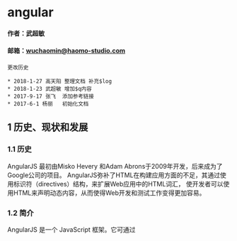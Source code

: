 # angular

#### 作者：武超敏
#### 邮箱：wuchaomin@haomo-studio.com

```
更改历史

* 2018-1-27	高天阳	整理文档 补充$log
* 2018-1-23	武超敏	增加$q内容
* 2017-9-17	张飞	添加参考链接
* 2017-6-1 杨丽	初始化文档

```

## 1 历史、现状和发展

### 1.1 历史

AngularJS 最初由Misko Hevery 和Adam Abrons于2009年开发，后来成为了Google公司的项目。
AngularJS弥补了HTML在构建应用方面的不足，其通过使用标识符（directives）结构，来扩展Web应用中的HTML词汇，
使开发者可以使用HTML来声明动态内容，从而使得Web开发和测试工作变得更加容易。

### 1.2 简介

AngularJS 是一个 JavaScript 框架。它可通过 <script> 标签添加到 HTML 页面。
AngularJS 通过 指令 扩展了 HTML，且通过 表达式 绑定数据到 HTML。

### 1.3 特点

AngularJS有着诸多特性，最为核心的是：MVVM、模块化、自动化双向数据绑定、语义化标签、依赖注入等等。

## 2 安装和使用

### 2.1 安装angular

```

bower install --save-dev angular

```
### 2.2 常用的指令

* mg-app
* ng-model
* ng-controller
* ng-if
* ng-show
* ng-hide
* ng-repeat

### 2.3 服务
> 服务是一个对象或函数，对外提供特定的功能。

* 内建服务: 
 
1. $location是对原生Javascript中location对象属性和方法的封装。  
2. $timeout&$interval对原生Javascript中的setTimeout和setInterval进行了封装。  
3. $filter在控制器中格式化数据。  
4. $log打印调试信息  
5. $http用于向服务端发起异步请求。  
6. 同时还支持多种快捷方式如$http.get()、$http.post()、$http.jsonp。 

angular提供了3种方法来创建并注册我们自己的service
- Factory,
- Service,
- Provider

#### 例子:

##### value   传递值

```
    let app = angular.module("app",[]);
        app.value("name","yide");
        app.controller("myController",function($scope,name,){
             $scope.title = name;
    })
```

##### service (new 实例化)

```
    angular.module("app").service("ydserve",function(){
        this.name = "我是一个服务层";
    });
    
```

##### factory  (执行实例化)

```
    angular.module("app").factory("util",function(){
        return {
            sum:function(number1,number2){
                return number1 + number2;
            }
        };
    });
```

#####  provider
(是唯一一种你可以传进 .config() 函数的 service。当你想要在 service 对象启用之前，先进行模块范围的配置，那就应该用 provider)

tips:得到的是$get() 执行之后的数据
```
    angular.module("app").provider("ydprovider",function(){
        var _this = this;
        this.name = "provideryd";
        this.$get = function(){
            return {name:_this.name}
        }
    });

```

参考文献：http://www.oschina.net/translate/angularjs-factory-vs-service-vs-provider



### 2.4config
 tips:注意名字后面加Provider
 
 常用的$provide $compileProvider
```
    angular.module("app").config(function(ydproviderProvider){
        ydproviderProvider.name = "config";
    });


```

### 2.5directive

 　　priority
  
 　　template
 
返回函数的时候函数里面要返回string  (第二个形参看作元素)
 
 返回对象
  
 　　templateUrl
 
    //缓存
        angular.module("app").run(["$templateCache",function($templateCache){
    
            $templateCache.put("yd.html","<div><h1>Hi 我是缓存的</h1></div>")
    
        }]);
        angular.module("app").directive("yd",function(){
    
            let template  = {
                restrict:"E",
                templateUrl:"yd.html",
                replace:true
            }
            return template;
        });

 　　replace:是否替换原标签
  
 　　transclude
  
 　　restrict   E(元素),A(属性),C(类),M(注释) (默认为A)
     
     E(元素)：<directiveName></directiveName>  
     A(属性)：<div directiveName='expression'></div>  
     C(类)： <div class='directiveName'></div>  
     M(注释)：<--directive:directiveName expression-->
  
 　　scope
 
    false:同用一个scope
    true:继承父scope如果自己有侧不用父scope的了
    {}:不继承自己是单独的
    
    隔离之后的双向绑定
    {user: "="} 这个scope的user于父scope的user同步
    {user: "@"} 父会改变它  它不会改变父
    {fn: "&"} 拿到父的user这个函数
    
    
    
    
    <div>Say：{{name}}<br>改变父scope的name：<input type="text" value="" ng-model="name"/></div> 
     </div> 
     <div>隔离scope： 
     <div yd name="{{name}}"></div> 
     </div> 
     <div>隔离scope（不使用父scope {{name}}）： 
     <div yd name="name"></div> 

 　　compile
  
 　　link

 ### 2.6filter
 
```
angular.module("app").filter("reverse",function(){
    return function(text,flag){
        if(flag){
            return text.split("").reverse().join("");
        }
        return text;
    }
});
```


### 2.7$q

```
    let promise = function(){
        let deferred =  $q.defer();
        $http({
            method:"GET",
            url:"https://jsonplaceholder.typicode.com/users/"+Math.ceil(Math.random()*10)
        }).then(function(data){
            deferred.resolve(data);
        },function(data){
            deferred.reject(data)
        });
        return deferred.promise;//返回promise对象
    }

    var p1 = promise();
    p1.then(function(na){
        // alert(JSON.stringify(na));
    },function(na){
        // alert(JSON.stringify(na));
    }).finally(function(){
        // alert("反正我是最后执行的");
    });

    $q.all([promise(),promise(),p1]).then(function(result){
        result.forEach(function(v,i){
            console.log(v.data.name);

        });
    });

```
#### 2.7.1$q.all的嵌套

函数1、2使用$q执行异步操作，对结果进行操作并执行函数5，
函数3、4使用$q执行异步操作，对结果进行操作并执行函数6，
函数5、6使用$q执行异步操作，对结果进行操作。

```

    iWantResolve = true;//判断条件
    function promise1() {
        var deferred = $q.defer();
        $timeout(function () {
            if (iWantResolve) {
                deferred.resolve("promise1 resolved");
            } else {
                deferred.reject("promise1 reject");
            }
        }, 500);
        return deferred.promise;
    }

    function promise2() {
        var deferred = $q.defer();
        $timeout(function () {
            if (iWantResolve) {
                deferred.resolve("promise2 resolved");
            } else {
                deferred.reject("promise2 reject");
            }
        }, 500);
        return deferred.promise;
    }

    function promise3() {
        var deferred = $q.defer();
        $timeout(function () {
            if (iWantResolve) {
                deferred.resolve("promise3 resolved");
            } else {
                deferred.reject("promise3 reject");
            }
        }, 500);
        return deferred.promise;
    }

    function promise4() {
        var deferred = $q.defer();
        $timeout(function () {
            if (iWantResolve) {
                deferred.resolve("promise4 resolved");
            } else {
                deferred.reject("promise4 reject");
            }
        }, 500);
        return deferred.promise;
    }

    function promise5() {
        var deferred = $q.defer();
        $timeout(function () {
            if (iWantResolve) {
                deferred.resolve("promise5 resolved");
            } else {
                deferred.reject("promise5 reject");
            }
        }, 500);
        return deferred.promise;
    }

    function promise6() {
        var deferred = $q.defer();
        $timeout(function () {
            if (iWantResolve) {
                deferred.resolve("promise6 resolved");
            } else {
                deferred.reject("promise6 reject");
            }
        }, 500);
        return deferred.promise;
    }

    var q = [];
    var deferred5 = $q.defer();
    var deferred6 = $q.defer();
    $q.all([promise1(), promise2()])//执行promise1(), promise2()后，执行promise5()
    .then(function (dataArr) {
        console.log(dataArr);//对promise1(), promise2()的结果进行操作
        promise5().then(function(data){
            deferred5.resolve("promise5 resolved-----");
        });
    }, function (err) {
        console.log("$q.all: ", err)
    });
    q.push(deferred5.promise);//将promise5()的结果push到q数组中
    $q.all([promise3(), promise4()])//执行promise3(), promise4()后，执行promise6()
    .then(function (dataArr) {
        console.log(dataArr);//对promise3(), promise4()的结果进行操作
        promise6().then(function(data){
            deferred6.resolve("promise6 resolved-----");
        });
    }, function (err) {
        console.log("$q.all: ", err)
    });
    q.push(deferred6.promise);//将promise6()的结果push到q数组中
    $q.all(q)//运行q
    .then(function (dataArr) {
        console.log(dataArr);
    }, function (err) {
        console.log("$q.all: ", err)
    });

```

#### 2.7.2$q原生(只为方便理解，不是实际的原生)

```
      function Promiesyd(callback){
	  	var vmy = this;
	  	vmy.flag = false;//标记是否进去resolve
	  	vmy.flagerr = false;//标记是否进入reject
	  	vmy.data;//存储成功时的数据
	  	vmy.dataerr;//存储失败时的数据
	  	var resolve = function(data2){	//5.执行成功函数,注入数据
	  		vmy.flag = true;
	  		vmy.data = data2;
	  	}
	  	var reject = function(data2){
	  		vmy.flagerr = true;
	  		vmy.dataerr = data2;
	  	}
	  	callback?callback(resolve,reject):'';	//3.给匿名函数注入数据resolve,reject
	  	this.then = function(success,err){		//7.监听异步是否执行完了,
	  		var intervalx =  setInterval(function(){
	  			if(vmy.flag){
	  				success(vmy.data);
	  				clearInterval(intervalx);
	  			}
	  			if(vmy.flagerr){
	  				err(vmy.dataerr);
	  				clearInterval(intervalx);
	  			}
	  		},50);
	  	}
	  }

	  var istrue = true;
	  function q1(){
	  	return new Promiesyd(function(resolve,reject){ //1.new Promies  2.传递匿名函数，
	  		$timeout(function() {				//4.调用注入进来的resolve,reject
	  			if(istrue){
	  				resolve("异步执行成功1！！！");
	  			}else{
	  				reject("异步执行失败1！！");
	  			}

	  		}, 3000);
	  	});
	  }

	  q1()
	  .then(function(data){		//6.调用then方法
	  	console.log(data);
	  },function(data){
	  	console.log(data);
	  })

```
#### 2.7.3$q.all原生(只为方便理解，不是实际的原生。q1()、q2()的实现参考$q原生)

```
      function allyd(promiesArr){
	  	var flag  = false;//判断数组是否为空 即：是否进for循环
	  	var flagAll  = false;//所有的promies是否执行完成
	  	var dataArr = [];//存放执行后的promies数据
	  	var intervalx1 =  setInterval(function(){     //2.监听数组存在并执行完成
  			for(var i = 0;i < promiesArr.length;i++){
		  		flag = true;
		  		// console.log(promiesArr[i].flag);
		  		if(promiesArr[i].flag){
		  			dataArr.push(promiesArr[i].data);
		  			promiesArr.splice(i,1);
		  			i--;
		  		}
  			}
  			if(flag&&promiesArr.length==0){   //数组存在并执行完成，清除定时器
  				flagAll = true;
  				clearInterval(intervalx1);
  			}
	  	},50);
	  	var obj = {};
	  	obj.then=function(success){
	  		var intervalx2 =  setInterval(function(){  //4.监听是否可以执行.then()
	  			// console.log("xx");
	  			if(flagAll){
	  				success?success(dataArr):'';
	  				clearInterval(intervalx2);
	  			}
	  		},50);
	  	};
	  	return obj;
	  }

      allyd([q1(),q2()])    //1.addyd()的调用
      .then(function(data){   //3.执行.then()
	  	console.log(data);
	  });

```
 
### 2.8 ui-router
 
 $stateProvider
 
### 2.9 $log

```
// 使用日志服务  
App.controller('DemoController', ['$log', function ($log) {  

    $log.info('普通信息');  

    $log.warn('警告信息');  

    $log.error('错误信息');  

    $log.log('打印信息');  

    $log.debug('调试信息');  

}]); 
```

## 参考资料

* [学习AngularJs:Directive指令用法（完整版）](http://www.jb51.net/article/83051.htm)
* [AngularJS 之 Factory vs Service vs Provider](http://www.oschina.net/translate/angularjs-factory-vs-service-vs-provider) 